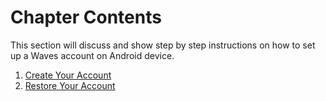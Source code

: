 # Chapter Contents

This section will discuss and show step by step instructions on how to set up a Waves account on Android device.

1. [Create Your Account](/mobile-apps/iOS/account-managment/creating-an-account.md)
2. [Restore Your Account](/mobile-apps/iOS/account-managment/restore-an-account.md)
